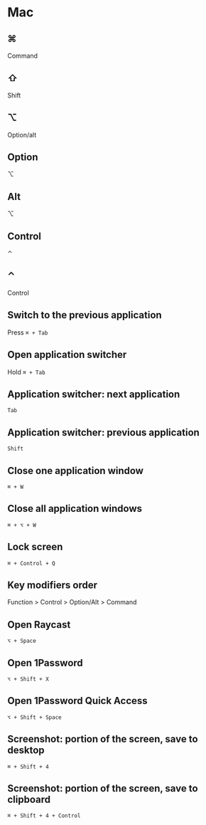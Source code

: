 # Mac

## ⌘

Command

## ⇧

Shift

## ⌥

Option/alt

## Option

⌥

## Alt

⌥

## Control

⌃

## ⌃

Control

## Switch to the previous application

Press `⌘ + Tab`

## Open application switcher

Hold `⌘ + Tab`

## Application switcher: next application

`Tab`

## Application switcher: previous application

`Shift`

## Close one application window

`⌘ + W`

## Close all application windows

`⌘ + ⌥ + W`

## Lock screen

`⌘ + Control + Q`

## Key modifiers order

Function > Control > Option/Alt > Command

## Open Raycast

`⌥ + Space`

## Open 1Password

`⌥ + Shift + X`

## Open 1Password Quick Access

`⌥ + Shift + Space`

## Screenshot: portion of the screen, save to desktop

`⌘ + Shift + 4`

## Screenshot: portion of the screen, save to clipboard

`⌘ + Shift + 4 + Control`
